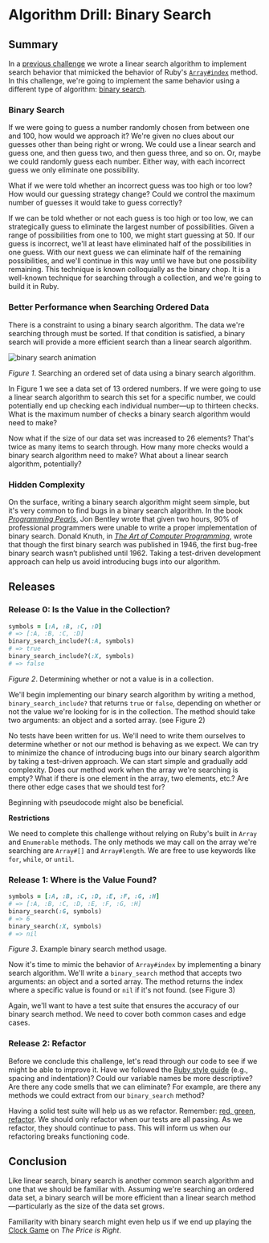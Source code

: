 # Algorithm Drill: Binary Search

## Summary
In a [previous challenge][algorithm-drill-linear-search-challenge] we wrote a linear search algorithm to implement search behavior that mimicked the behavior of Ruby's [`Array#index`][rubydocs Array#index] method.  In this challenge, we're going to implement the same behavior using a different type of algorithm:  [binary search][wikipedia binary search].


### Binary Search
If we were going to guess a number randomly chosen from between one and 100, how would we approach it?  We're given no clues about our guesses other than being right or wrong.  We could use a linear search and guess one, and then guess two, and then guess three, and so on.  Or, maybe we could randomly guess each number.  Either way, with each incorrect guess we only eliminate one possibility.

What if we were told whether an incorrect guess was too high or too low?  How would our guessing strategy change?  Could we control the maximum number of guesses it would take to guess correctly?

If we can be told whether or not each guess is too high or too low, we can strategically guess to eliminate the largest number of possibilities.  Given a range of possibilities from one to 100, we might start guessing at 50.  If our guess is incorrect, we'll at least have eliminated half of the possibilities in one guess.  With our next guess we can eliminate half of the remaining possibilities, and we'll continue in this way until we have but one possibility remaining.  This technique is known colloquially as the binary chop. It is a well-known technique for searching through a collection, and we're going to build it in Ruby.


### Better Performance when Searching Ordered Data
There is a constraint to using a binary search algorithm.  The data we're searching through must be sorted.  If that condition is satisfied, a binary search will provide a more efficient search than a linear search algorithm.

![binary search animation](readme-assets/binary-search.gif)

*Figure 1*. Searching an ordered set of data using a binary search algorithm.

In Figure 1 we see a data set of 13 ordered numbers.  If we were going to use a linear search algorithm to search this set for a specific number, we could potentially end up checking each individual number—up to thirteen checks.  What is the maximum number of checks a binary search algorithm would need to make?

Now what if the size of our data set was increased to 26 elements?  That's twice as many items to search through.  How many more checks would a binary search algorithm need to make?  What about a linear search algorithm, potentially?


### Hidden Complexity
On the surface, writing a binary search algorithm might seem simple, but it's very common to find bugs in a binary search algorithm. In the book *[Programming Pearls]*, Jon Bentley wrote that given two hours, 90% of professional programmers were unable to write a proper implementation of binary search.  Donald Knuth, in *[The Art of Computer Programming]*, wrote that though the first binary search was published in 1946, the first bug-free binary search wasn’t published until 1962.  Taking a test-driven development approach can help us avoid introducing bugs into our algorithm.


## Releases
### Release 0: Is the Value in the Collection?
```ruby
symbols = [:A, :B, :C, :D]
# => [:A, :B, :C, :D]
binary_search_include?(:A, symbols)
# => true
binary_search_include?(:X, symbols)
# => false
```
*Figure 2*.  Determining whether or not a value is in a collection.

We'll begin implementing our binary search algorithm by writing a method, `binary_search_include?` that returns `true` or `false`, depending on whether or not the value we're looking for is in the collection.  The method should take two arguments:  an object and a sorted array.  (see Figure 2)

No tests have been written for us.  We'll need to write them ourselves to determine whether or not our method is behaving as we expect.  We can try to minimize the chance of introducing bugs into our binary search algorithm by taking a test-driven approach.  We can start simple and gradually add complexity.  Does our method work when the array we're searching is empty?  What if there is one element in the array, two elements, etc.?  Are there other edge cases that we should test for?

Beginning with pseudocode might also be beneficial.

**Restrictions**

We need to complete this challenge without relying on Ruby's built in `Array` and `Enumerable` methods.  The only methods we may call on the array we're searching are `Array#[]` and `Array#length`.  We are free to use keywords like `for`, `while`, or `until`.


### Release 1: Where is the Value Found?
```ruby
symbols = [:A, :B, :C, :D, :E, :F, :G, :H]
# => [:A, :B, :C, :D, :E, :F, :G, :H]
binary_search(:G, symbols)
# => 6
binary_search(:X, symbols)
# => nil
```
*Figure 3*. Example binary search method usage.

Now it's time to mimic the behavior of `Array#index` by implementing a binary search algorithm.  We'll write a `binary_search` method that accepts two arguments:  an object and a sorted array.  The method returns the index where a specific value is found or `nil` if it's not found.  (see Figure 3)

Again, we'll want to have a test suite that ensures the accuracy of our binary search method.  We need to cover both common cases and edge cases.


### Release 2: Refactor
Before we conclude this challenge, let's read through our code to see if we might be able to improve it.  Have we followed the [Ruby style guide] (e.g., spacing and indentation)?  Could our variable names be more descriptive?  Are there any code smells that we can eliminate?  For example, are there any methods we could extract from our `binary_search` method?

Having a solid test suite will help us as we refactor.  Remember:  [red, green, refactor].  We should only refactor when our tests are all passing.  As we refactor, they should continue to pass.  This will inform us when our refactoring breaks functioning code.


## Conclusion
Like linear search, binary search is another common search algorithm and one that we should be familiar with.  Assuming we're searching an ordered data set, a binary search will be more efficient than a linear search method—particularly as the size of the data set grows.

Familiarity with binary search might even help us if we end up playing the [Clock Game][price is right clock game videos] on *The Price is Right*.


[algorithm-drill-linear-search-challenge]: ../../../algorithm-drill-linear-search-challenge
[price is right clock game videos]: https://www.google.com/webhp?&tbm=vid#tbm=vid&q=the+price+is+right+clock+game
[Programming Pearls]: http://www.amazon.com/Programming-Pearls-Press-Louis-Bentley/dp/0201103311/
[red, green, refactor]: http://www.jamesshore.com/Blog/Red-Green-Refactor.html
[rubydocs Array#index]: http://ruby-doc.org/core-2.1.0/Array.html#method-i-index
[Ruby style guide]: https://github.com/bbatsov/ruby-style-guide
[The Art of Computer Programming]: http://www.amazon.com/Computer-Programming-Volumes-1-4A-Boxed/dp/0321751043/
[wikipedia binary search]: http://en.wikipedia.org/wiki/Binary_search_algorithm
